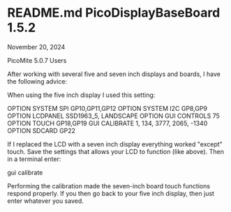# README.md  PicoDisplayBaseBoard 1.5.2


November 20, 2024

PicoMite 5.0.7 Users

After working with several five and seven inch displays and boards, I have the following advice:

When using the five inch display I used this setting:

OPTION SYSTEM SPI GP10,GP11,GP12
OPTION SYSTEM I2C GP8,GP9
OPTION LCDPANEL SSD1963_5, LANDSCAPE
OPTION GUI CONTROLS 75
OPTION TOUCH GP18,GP19
GUI CALIBRATE 1, 134, 3777, 2065, -1340
OPTION SDCARD GP22

If I replaced the LCD with a seven inch display everything worked "except" touch.
Save the settings that allows your LCD to function (like above).
Then in a terminal enter: 

gui calibrate

Performing the calibration made the seven-inch board touch functions respond properly.
If you then go back to your five inch display, then just enter whatever you saved.

